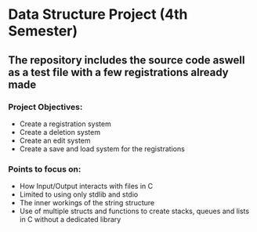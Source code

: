 # Data Structure Project (4th Semester)

## The repository includes the source code aswell as a test file with a few registrations already made

### Project Objectives: 
- Create a registration system
- Create a deletion system
- Create an edit system
- Create a save and load system for the registrations

### Points to focus on: 
- How Input/Output interacts with files in C
- Limited to using only stdlib and stdio
- The inner workings of the string structure
- Use of multiple structs and functions to create stacks, queues and lists in C without a dedicated library
